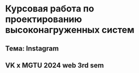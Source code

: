 # Курсовая работа по проектированию высоконагруженных систем
## Тема: Instagram
## VK x MGTU 2024 web 3rd sem